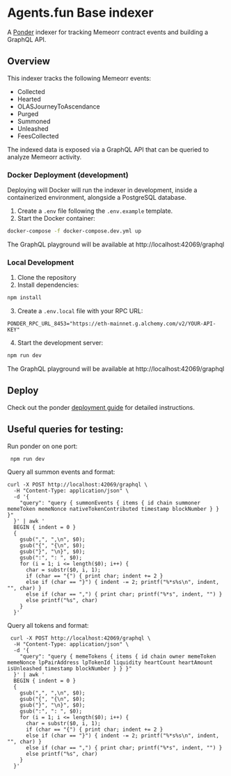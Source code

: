 # Agents.fun Base indexer

A [Ponder](https://ponder.sh) indexer for tracking Memeorr contract events and building a GraphQL API.

## Overview

This indexer tracks the following Memeorr events:
- Collected
- Hearted  
- OLASJourneyToAscendance
- Purged
- Summoned
- Unleashed
- FeesCollected

The indexed data is exposed via a GraphQL API that can be queried to analyze Memeorr activity.

### Docker Deployment (development)

Deploying will Docker will run the indexer in development, inside a containerized environment, alongside a PostgreSQL database.

1. Create a `.env` file following the `.env.example` template.
2. Start the Docker container:

```bash
docker-compose -f docker-compose.dev.yml up
```

The GraphQL playground will be available at http://localhost:42069/graphql

### Local Development

1. Clone the repository
2. Install dependencies:
```bash
npm install
```

3. Create a `.env.local` file with your RPC URL:
```
PONDER_RPC_URL_8453="https://eth-mainnet.g.alchemy.com/v2/YOUR-API-KEY"
```

4. Start the development server:
```bash
npm run dev
```

The GraphQL playground will be available at http://localhost:42069/graphql

## Deploy

Check out the ponder [deployment guide](https://ponder.sh/docs/production/deploy) for detailed instructions.


## Useful queries for testing:

Run ponder on one port:

```
 npm run dev
```

Query all summon events and format:

```
curl -X POST http://localhost:42069/graphql \
  -H "Content-Type: application/json" \
  -d '{
    "query": "query { summonEvents { items { id chain summoner memeToken memeNonce nativeTokenContributed timestamp blockNumber } } }"
  }' | awk '
  BEGIN { indent = 0 }
  {
    gsub(",", ",\n", $0);
    gsub("{", "{\n", $0);
    gsub("}", "\n}", $0);
    gsub(":", ": ", $0);
    for (i = 1; i <= length($0); i++) {
      char = substr($0, i, 1);
      if (char == "{") { print char; indent += 2 }
      else if (char == "}") { indent -= 2; printf("%*s%s\n", indent, "", char) }
      else if (char == ",") { print char; printf("%*s", indent, "") }
      else printf("%s", char)
    }
  }'
```

Query all tokens and format:

```
 curl -X POST http://localhost:42069/graphql \
  -H "Content-Type: application/json" \
  -d '{
    "query": "query { memeTokens { items { id chain owner memeToken memeNonce lpPairAddress lpTokenId liquidity heartCount heartAmount isUnleashed timestamp blockNumber } } }"
  }' | awk '
  BEGIN { indent = 0 }
  {
    gsub(",", ",\n", $0);
    gsub("{", "{\n", $0);
    gsub("}", "\n}", $0);
    gsub(":", ": ", $0);
    for (i = 1; i <= length($0); i++) {
      char = substr($0, i, 1);
      if (char == "{") { print char; indent += 2 }
      else if (char == "}") { indent -= 2; printf("%*s%s\n", indent, "", char) }
      else if (char == ",") { print char; printf("%*s", indent, "") }
      else printf("%s", char)
    }
  }'
```
